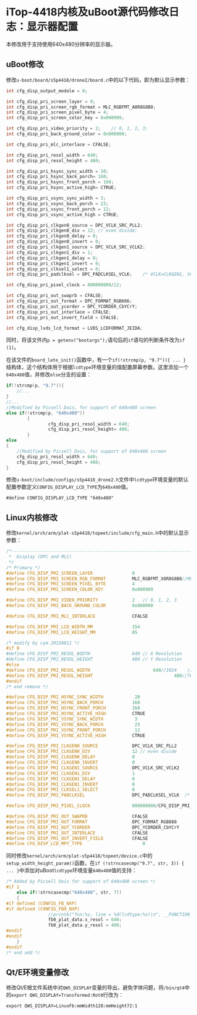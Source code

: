 # iTop-4418内核及uBoot源代码修改日志：显示器配置

本修改用于支持使用640x480分辨率的显示器。

## uBoot修改

修改`u-boot/board/s5p4418/drone2/board.c`中的以下代码，即为默认显示参数：

```c++
int cfg_disp_output_modole = 0;

int cfg_disp_pri_screen_layer = 0;
int cfg_disp_pri_screen_rgb_format = MLC_RGBFMT_A8R8G8B8;
int cfg_disp_pri_screen_pixel_byte = 4;
int cfg_disp_pri_screen_color_key = 0x090909;

int cfg_disp_pri_video_priority = 2;	// 0, 1, 2, 3;
int cfg_disp_pri_back_ground_color = 0x000000;

int cfg_disp_pri_mlc_interlace = CFALSE;

int cfg_disp_pri_resol_width = 640;
int cfg_disp_pri_resol_height = 480;

int cfg_disp_pri_hsync_sync_width = 20;
int cfg_disp_pri_hsync_back_porch= 160;
int cfg_disp_pri_hsync_front_porch = 160;
int cfg_disp_pri_hsync_active_high= CTRUE;

int cfg_disp_pri_vsync_sync_width = 3;
int cfg_disp_pri_vsync_back_porch = 23;
int cfg_disp_pri_vsync_front_porch = 12;
int cfg_disp_pri_vsync_active_high = CTRUE;

int cfg_disp_pri_clkgen0_source = DPC_VCLK_SRC_PLL2;
int cfg_disp_pri_clkgen0_div = 12; // even divide;
int cfg_disp_pri_clkgen0_delay = 0;
int cfg_disp_pri_clkgen0_invert = 0;
int cfg_disp_pri_clkgen1_source = DPC_VCLK_SRC_VCLK2;
int cfg_disp_pri_clkgen1_div = 1;
int cfg_disp_pri_clkgen1_delay = 0;
int cfg_disp_pri_clkgen1_invert = 0;
int cfg_disp_pri_clksel1_select = 0;
int cfg_disp_pri_padclksel = DPC_PADCLKSEL_VCLK;	/* VCLK=CLKGEN1, VCLK12=CLKGEN0 */;

int cfg_disp_pri_pixel_clock = 800000000/12;

int cfg_disp_pri_out_swaprb = CFALSE;
int cfg_disp_pri_out_format = DPC_FORMAT_RGB666;
int cfg_disp_pri_out_ycorder = DPC_YCORDER_CbYCrY;
int cfg_disp_pri_out_interlace = CFALSE;
int cfg_disp_pri_out_invert_field = CFALSE;

int cfg_disp_lvds_lcd_format = LVDS_LCDFORMAT_JEIDA;
```

同时，将该文件内`p = getenv("bootargs");`语句后的`if`语句的判断条件改为`if (1)`。

在该文件的`board_late_init()`函数中，有一个`if(!strcmp(p, "9.7")){ ... }`结构体，这个结构体用于根据`lcdtype`环境变量的值配置屏幕参数。这里添加一个`640x480`值，并修改`else`分支的设置：

```c++
if(!strcmp(p, "9.7")){ 
    //... 
}
//...
//Modified by Picsell Dois, for support of 640x480 screen
else if(!strcmp(p, "640x480"))
        {
                cfg_disp_pri_resol_width = 640;
                cfg_disp_pri_resol_height= 480;
        }
else
{
    //Modified by Picsell Dois, for support of 640x480 screen
    cfg_disp_pri_resol_width = 640;
    cfg_disp_pri_resol_height = 480;
}
```

修改`u-boot/include/configs/s5p4418_drone2.h`文件中`lcdtype`环境变量的默认配置参数定义`CONFIG_DISPLAY_LCD_TYPE`为`640x480`值。

```
#define CONFIG_DISPLAY_LCD_TYPE "640x480"
```

## Linux内核修改

修改`kernel/arch/arm/plat-s5p4418/topeet/include/cfg_main.h`中的默认显示参数：

```c++
/*------------------------------------------------------------------------------
 * 	Display (DPC and MLC)
 */
/* Primary */
#define CFG_DISP_PRI_SCREEN_LAYER               0
#define CFG_DISP_PRI_SCREEN_RGB_FORMAT          MLC_RGBFMT_X8R8G8B8//MLC_RGBFMT_A8R8G8B8
#define CFG_DISP_PRI_SCREEN_PIXEL_BYTE	        4
#define CFG_DISP_PRI_SCREEN_COLOR_KEY	        0x090909

#define CFG_DISP_PRI_VIDEO_PRIORITY				2	// 0, 1, 2, 3
#define CFG_DISP_PRI_BACK_GROUND_COLOR	     	0x000000

#define CFG_DISP_PRI_MLC_INTERLACE              CFALSE

#define	CFG_DISP_PRI_LCD_WIDTH_MM				154
#define	CFG_DISP_PRI_LCD_HEIGHT_MM				85

/* modify by cym 20150811 */
#if 0
#define CFG_DISP_PRI_RESOL_WIDTH          		640	// X Resolution
#define CFG_DISP_PRI_RESOL_HEIGHT				480	// Y Resolution
#else
#define CFG_DISP_PRI_RESOL_WIDTH                        640//1024    // X Resolution
#define CFG_DISP_PRI_RESOL_HEIGHT                               480//768     // Y Resolution
#endif
/* end remove */

#define CFG_DISP_PRI_HSYNC_SYNC_WIDTH            20
#define CFG_DISP_PRI_HSYNC_BACK_PORCH           160
#define CFG_DISP_PRI_HSYNC_FRONT_PORCH          160
#define CFG_DISP_PRI_HSYNC_ACTIVE_HIGH          CTRUE
#define CFG_DISP_PRI_VSYNC_SYNC_WIDTH            3
#define CFG_DISP_PRI_VSYNC_BACK_PORCH            23
#define CFG_DISP_PRI_VSYNC_FRONT_PORCH           12
#define CFG_DISP_PRI_VSYNC_ACTIVE_HIGH 	        CTRUE

#define CFG_DISP_PRI_CLKGEN0_SOURCE             DPC_VCLK_SRC_PLL2
#define CFG_DISP_PRI_CLKGEN0_DIV                12 // even divide
#define CFG_DISP_PRI_CLKGEN0_DELAY              0
#define CFG_DISP_PRI_CLKGEN0_INVERT				0
#define CFG_DISP_PRI_CLKGEN1_SOURCE             DPC_VCLK_SRC_VCLK2
#define CFG_DISP_PRI_CLKGEN1_DIV                1
#define CFG_DISP_PRI_CLKGEN1_DELAY              0
#define CFG_DISP_PRI_CLKGEN1_INVERT				0
#define CFG_DISP_PRI_CLKSEL1_SELECT				0
#define CFG_DISP_PRI_PADCLKSEL                  DPC_PADCLKSEL_VCLK	/* VCLK=CLKGEN1, VCLK12=CLKGEN0 */

#define	CFG_DISP_PRI_PIXEL_CLOCK				800000000/CFG_DISP_PRI_CLKGEN0_DIV

#define	CFG_DISP_PRI_OUT_SWAPRB 				CFALSE
#define CFG_DISP_PRI_OUT_FORMAT                 DPC_FORMAT_RGB888
#define CFG_DISP_PRI_OUT_YCORDER                DPC_YCORDER_CbYCrY
#define CFG_DISP_PRI_OUT_INTERLACE              CFALSE
#define CFG_DISP_PRI_OUT_INVERT_FIELD           CFALSE
#define CFG_DISP_LCD_MPY_TYPE						0
```

同时修改`kernel/arch/arm/plat-s5p4418/topeet/device.c`中的`setup_width_height_param()`函数，在`if (!strncasecmp("9.7", str, 3)) { ... }`中添加对uBoot`lcdtype`环境变量`640x480`值的支持：

```c++
/* Added by Picsell Dois for support of 640x480 screen */
#if 1
	else if(!strncasecmp("640x480", str, 7))
	{
#if defined (CONFIG_FB_NXP)
#if defined (CONFIG_FB0_NXP)
                //printk("fun:%s, line = %d(lcdtype:%s)\n", __FUNCTION__, __LINE__, str);
                fb0_plat_data.x_resol = 640;
                fb0_plat_data.y_resol = 480;
#endif
#endif
	}
#endif
/* end add */
```

## Qt/E环境变量修改

修改Qt/E根文件系统中对`QWS_DISPLAY`变量的导出，避免字体问题，将`/bin/qt4`中的`export QWS_DISPLAY=Transformed:Rot0`行改为：

```
export QWS_DISPLAY=LinuxFb:mmWidth128:mmHeight72:1
```
